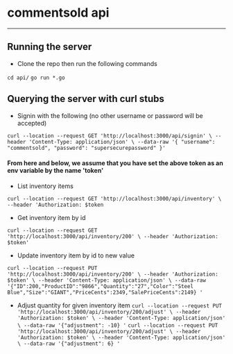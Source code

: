 # commentsold api
______

## Running the server

* Clone the repo then run the following commands

`cd api/`
`go run *.go`

## Querying the server with curl stubs

* Signin with the following (no other username or password will be accepted)

`curl --location --request GET 'http://localhost:3000/api/signin' \
--header 'Content-Type: application/json' \
--data-raw '{
    "username": "commentsold",
    "password": "supersecurepassword"
}'`

#### From here and below, we assume that you have set the above token as an env variable by the name 'token'

* List inventory items

`curl --location --request GET 'http://localhost:3000/api/inventory' \
--header 'Authorization: $token`

* Get inventory item by id

`curl --location --request GET 'http://localhost:3000/api/inventory/200' \
--header 'Authorization: $token'`

* Update inventory item by id to new value

`curl --location --request PUT 'http://localhost:3000/api/inventory/200' \
--header 'Authorization: $token' \
--header 'Content-Type: application/json' \
--data-raw '{"ID":200,"ProductID":"9866","Quantity":"27","Color":"Steel Blue","Size":"GIANT","PriceCents":2349,"SalePriceCents":2149}
'`

* Adjust quantity for given inventory item
`curl --location --request PUT 'http://localhost:3000/api/inventory/200/adjust' \
--header 'Authorization: $token' \
--header 'Content-Type: application/json' \
--data-raw '{"adjustment": -10}
'`
`curl --location --request PUT 'http://localhost:3000/api/inventory/200/adjust' \
--header 'Authorization: $token' \
--header 'Content-Type: application/json' \
--data-raw '{"adjustment": 6}
'`